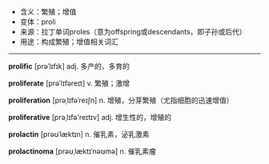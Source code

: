 - <span class="definition">含义：繁殖；增值</span>
- <span class="definition">变体：proli</span>
- <span class="definition">来源：拉丁单词proles（意为offspring或descendants，即子孙或后代）</span>
- <span class="definition">用途：构成繁殖；增值相关词汇</span>


---


<span class="vocabulary">**prolific**</span> [prəˈlɪfɪk] adj. 多产的，多育的

<span class="vocabulary">**proliferate**</span> [prəˈlɪfəreɪt] v. 繁殖；激增

<span class="vocabulary">**proliferation**</span> [prəˌlɪfəˈreɪʃn] n. 增殖，分芽繁殖（尤指细胞的迅速增值）

<span class="vocabulary">**proliferative**</span> [prəˌlɪfə'reɪtɪv] adj. 增生性的，增殖的

<span class="vocabulary">**prolactin**</span> [prəʊˈlæktɪn] n. 催乳素，泌乳激素

<span class="vocabulary">**prolactinoma**</span> [prəʊˌlæktɪˈnəʊmə] n. 催乳素瘤
